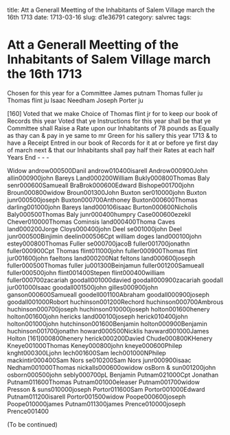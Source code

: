 title: Att a Generall Meetting of the Inhabitants of Salem Village march the 16th 1713
date: 1713-03-16
slug: d1e36791
category: salvrec
tags: 


<div markdown class="doc" id="d1e36791">


# Att a Generall Meetting of the Inhabitants of Salem Village march the 16th 1713 

Chosen for this year for a Committee James putnam Thomas fuller ju Thomas flint ju Isaac Needham Joseph Porter ju

[160] Voted that we make Choice of Thomas flint jr for to keep our book of Records this year Voted that ye Instructions for this year shall be that ye Committee shall Raise a Rate upon our Inhabitants of 78 pounds as Equally as thay can & pay in ye same to mr Green for his sallery this year 1713 & to have a Receipt Entred in our book of Records for it at or before ye first day of march next & that our Inhabitants shall pay half their Rates at each half Years End - - - 

Widow androw000500Danil androw010400isarell Androw000900John allin000900john Bareys Land000200William Bukly000800Thomas Baly senr000600Samueall BraBrok000600Edward Bishope001700john Broun000800widow Broun001300John Buxton ser010000john Buxton junr000500joseph Buxton000700Anthoney Buxton000600Thomas darling001000john Bareys land000106isaac Burton000600Nicholis Baly000500Thomas Baly junr000400humpry Case000600ezekil Chever010000Thomas Cominsis land000400Thoma Caves land000200Jorge Cloys000400john Deel se001000john Deel junr000500Binjimin deelin000506Cpt william doges land000100john estey000800Thomas Fuller se000700jacoB fuller001700jonathn fuller000900Cpt Thomas flint011000john fuller000900Thomas flint jur001600john faeltons land000200Nat feltons land000600joseph fuller000500Thomas fuller ju001300Beinjamun fuller001200Samueall fuller000500john flint001400Stepen flint000400william fuller000700zacariah goodall001000davied goodall000900zacariah goodall jur001000Isaac goodall001500john gilles000900john ganson000600Samueall goodell001100Abraham goodall000900joseph goodall001000Robort huchinson001200Rechord huchinson000700Ambrous huchinson000700joseph huchinson010000joseph holton001600henery holton001600john hericks land000100joseph herick010400john holton001000john hutchinson001600Benjamin holton000900Benjamin huchinson001700jonathn howard000500Nicklis havward001000James Holton [161]000800henery herick000200Davied Chude000800KHenery Kneye001000Thomas Keney000800john kneye000600Philep knght000300Ljohn lech001600Sam lech001000NPhilep mackintir000400Sam Nors se010200Sam Nors junr000900isaac Nedham001000Thomas nickalls000600owidow osBorn & sun001200john osborn000500john sebly000700pL Benjamin Putnam021000Cpt Jonathan Putnam011600Thomas Putnam001000eleaser Putnam001700widow Presson & suns010000joseph Portor011600Sam Portor001000Edward Putnam011200isarell Portor001500widow Poope000600joseph Poope010000james Putnam011300james Prence010000joseph Prence001400

(To be continued)
</div>